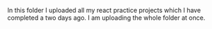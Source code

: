 In this folder I uploaded all my react practice projects which I have completed a two days ago. I am uploading the whole folder at once. 
